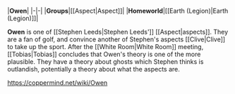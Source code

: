 |**Owen**|
|-|-|
|**Groups**|[[Aspect\|Aspect]]|
|**Homeworld**|[[Earth (Legion)\|Earth (Legion)]]|

**Owen** is one of [[Stephen Leeds\|Stephen Leeds']] [[Aspect\|aspects]].
They are a fan of golf, and convince another of Stephen's aspects [[Clive\|Clive]] to take up the sport. After the [[White Room\|White Room]] meeting, [[Tobias\|Tobias]] concludes that Owen's theory is one of the more plausible.
They have a theory about ghosts which Stephen thinks is outlandish, potentially a theory about what the aspects are.



https://coppermind.net/wiki/Owen